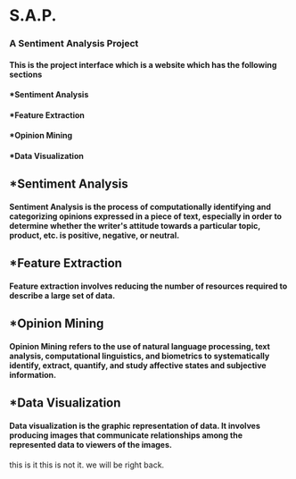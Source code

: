 # S.A.P.
### A Sentiment Analysis Project
#### This is the project interface which is a website which has the following sections

#### *Sentiment Analysis
#### *Feature Extraction
#### *Opinion Mining
#### *Data Visualization

## *Sentiment Analysis
#### Sentiment Analysis is the process of computationally identifying and categorizing opinions expressed in a piece of text, especially in order to determine whether the writer's attitude towards a particular topic, product, etc. is positive, negative, or neutral.

## *Feature Extraction
#### Feature extraction involves reducing the number of resources required to describe a large set of data.

## *Opinion Mining
#### Opinion Mining refers to the use of natural language processing, text analysis, computational linguistics, and biometrics to systematically identify, extract, quantify, and study affective states and subjective information.

## *Data Visualization
#### Data visualization is the graphic representation of data. It involves producing images that communicate relationships among the represented data to viewers of the images.
this is it 
this is not it.
we will be right back.
